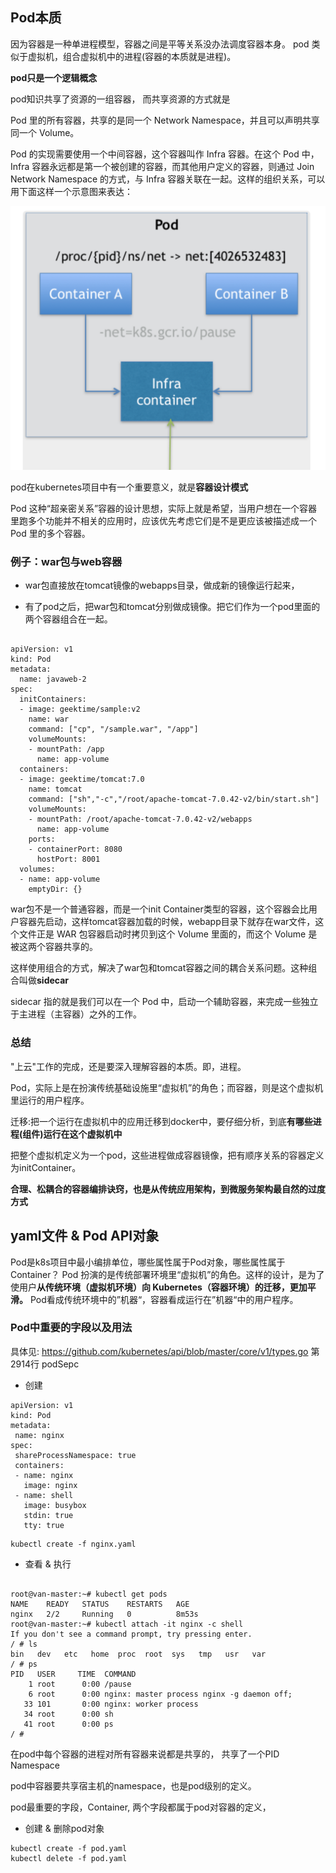 
## Pod本质
因为容器是一种单进程模型，容器之间是平等关系没办法调度容器本身。
pod 类似于虚拟机，组合虚拟机中的进程(容器的本质就是进程)。

**pod只是一个逻辑概念**

pod知识共享了资源的一组容器， 而共享资源的方式就是

Pod 里的所有容器，共享的是同一个 Network Namespace，并且可以声明共享同一个 Volume。

Pod 的实现需要使用一个中间容器，这个容器叫作 Infra 容器。在这个 Pod 中，Infra 容器永远都是第一个被创建的容器，而其他用户定义的容器，则通过 Join Network Namespace 的方式，与 Infra 容器关联在一起。这样的组织关系，可以用下面这样一个示意图来表达：

![pod](images/pod.png)


pod在kubernetes项目中有一个重要意义，就是**容器设计模式**

Pod 这种“超亲密关系”容器的设计思想，实际上就是希望，当用户想在一个容器里跑多个功能并不相关的应用时，应该优先考虑它们是不是更应该被描述成一个 Pod 里的多个容器。

### 例子：war包与web容器

- war包直接放在tomcat镜像的webapps目录，做成新的镜像运行起来，

- 有了pod之后，把war包和tomcat分别做成镜像。把它们作为一个pod里面的两个容器组合在一起。

```

apiVersion: v1
kind: Pod
metadata:
  name: javaweb-2
spec:
  initContainers:
  - image: geektime/sample:v2
    name: war
    command: ["cp", "/sample.war", "/app"]
    volumeMounts:
    - mountPath: /app
      name: app-volume
  containers:
  - image: geektime/tomcat:7.0
    name: tomcat
    command: ["sh","-c","/root/apache-tomcat-7.0.42-v2/bin/start.sh"]
    volumeMounts:
    - mountPath: /root/apache-tomcat-7.0.42-v2/webapps
      name: app-volume
    ports:
    - containerPort: 8080
      hostPort: 8001 
  volumes:
  - name: app-volume
    emptyDir: {}
```

war包不是一个普通容器，而是一个init Container类型的容器，这个容器会比用户容器先启动，这样tomcat容器加载的时候，webapp目录下就存在war文件，这个文件正是 WAR 包容器启动时拷贝到这个 Volume 里面的，而这个 Volume 是被这两个容器共享的。

这样使用组合的方式，解决了war包和tomcat容器之间的耦合关系问题。这种组合叫做**sidecar**

sidecar 指的就是我们可以在一个 Pod 中，启动一个辅助容器，来完成一些独立于主进程（主容器）之外的工作。

### 总结
"上云"工作的完成，还是要深入理解容器的本质。即，进程。

Pod，实际上是在扮演传统基础设施里“虚拟机”的角色；而容器，则是这个虚拟机里运行的用户程序。

迁移:把一个运行在虚拟机中的应用迁移到docker中，要仔细分析，到底**有哪些进程(组件)运行在这个虚拟机中**

把整个虚拟机定义为一个pod，这些进程做成容器镜像，把有顺序关系的容器定义为initContainer。

**合理、松耦合的容器编排诀窍，也是从传统应用架构，到微服务架构最自然的过度方式**


## yaml文件 & Pod API对象

Pod是k8s项目中最小编排单位，哪些属性属于Pod对象，哪些属性属于Container？ 
Pod 扮演的是传统部署环境里“虚拟机”的角色。这样的设计，是为了使用户**从传统环境（虚拟机环境）向 Kubernetes（容器环境）的迁移，更加平滑。**
Pod看成传统环境中的”机器“，容器看成运行在”机器“中的用户程序。

### Pod中重要的字段以及用法

具体见:
https://github.com/kubernetes/api/blob/master/core/v1/types.go
第2914行  podSepc


- 创建

 ```
apiVersion: v1
kind: Pod
metadata:
  name: nginx
spec:
  shareProcessNamespace: true
  containers:
  - name: nginx
    image: nginx
  - name: shell
    image: busybox
    stdin: true
    tty: true
 ```
```
kubectl create -f nginx.yaml
```

- 查看 & 执行
```

root@van-master:~# kubectl get pods
NAME    READY   STATUS    RESTARTS   AGE
nginx   2/2     Running   0          8m53s
root@van-master:~# kubectl attach -it nginx -c shell
If you don't see a command prompt, try pressing enter.
/ # ls
bin   dev   etc   home  proc  root  sys   tmp   usr   var
/ # ps
PID   USER     TIME  COMMAND
    1 root      0:00 /pause
    6 root      0:00 nginx: master process nginx -g daemon off;
   33 101       0:00 nginx: worker process
   34 root      0:00 sh
   41 root      0:00 ps
/ #
```

在pod中每个容器的进程对所有容器来说都是共享的，  共享了一个PID Namespace

pod中容器要共享宿主机的namespace，也是pod级别的定义。

pod最重要的字段，Container, 两个字段都属于pod对容器的定义，


- 创建 & 删除pod对象

```
kubectl create -f pod.yaml
kubectl delete -f pod.yaml
```












